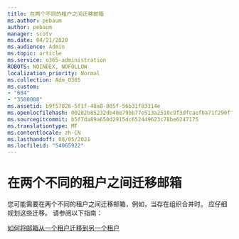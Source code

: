 ```yaml
---
title: 在两个不同的租户之间迁移邮箱
ms.author: pebaum
author: pebaum
manager: scotv
ms.date: 04/21/2020
ms.audience: Admin
ms.topic: article
ms.service: o365-administration
ROBOTS: NOINDEX, NOFOLLOW
localization_priority: Normal
ms.collection: Adm_O365
ms.custom:
- "684"
- "3500008"
ms.assetid: b9f57026-5f1f-48a8-805f-56b31f83314e
ms.openlocfilehash: 00282b85232db48e79bb77e513a2510c9f3dfcaefba71f290ff9fbfe98b98673
ms.sourcegitcommit: b5f7da89a650d2915dc652449623c78be6247175
ms.translationtype: MT
ms.contentlocale: zh-CN
ms.lasthandoff: 08/05/2021
ms.locfileid: "54065922"
---
```

# <a name="migrate-mailboxes-between-two-different-tenants"></a>在两个不同的租户之间迁移邮箱

您可能需要在两个不同的租户之间迁移邮箱，例如，当存在组织合并时。 应仔细规划这些迁移。 请参阅以下指南：
  
[如何将邮箱从一个租户迁移到另一个租户](https://docs.microsoft.com/Exchange/mailbox-migration/migrate-mailboxes-across-tenants)
  